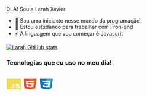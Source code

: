 OLÁ! Sou  a Larah Xavier 


- 🔭  Sou uma iniciante nesse mundo da programação!
- 🌱 Estou estudando para trabalhar com Fron-end
- ⚡  A linguagem que vou começar é Javascrit

[![Larah GitHub stats](https://github-readme-stats.vercel.app/api/top-langs/?username=LarahXavier&layout=compact&langs_count=16&theme=dracula)](https://github.com/LarahXavier/github-readme-stats)




### Tecnologias que eu uso no meu dia!

<div style="display: inline_block"><br/>
  <img align="center" alt="Rafa-Js" height="30" width="40" src="https://raw.githubusercontent.com/devicons/devicon/master/icons/javascript/javascript-plain.svg">
  <img align="center" alt="Rafa-HTML" height="30" width="40" src="https://raw.githubusercontent.com/devicons/devicon/master/icons/html5/html5-original.svg">
  <img align="center" alt="Rafa-CSS" height="30" width="40" src="https://raw.githubusercontent.com/devicons/devicon/master/icons/css3/css3-original.svg">
</div><br/>
